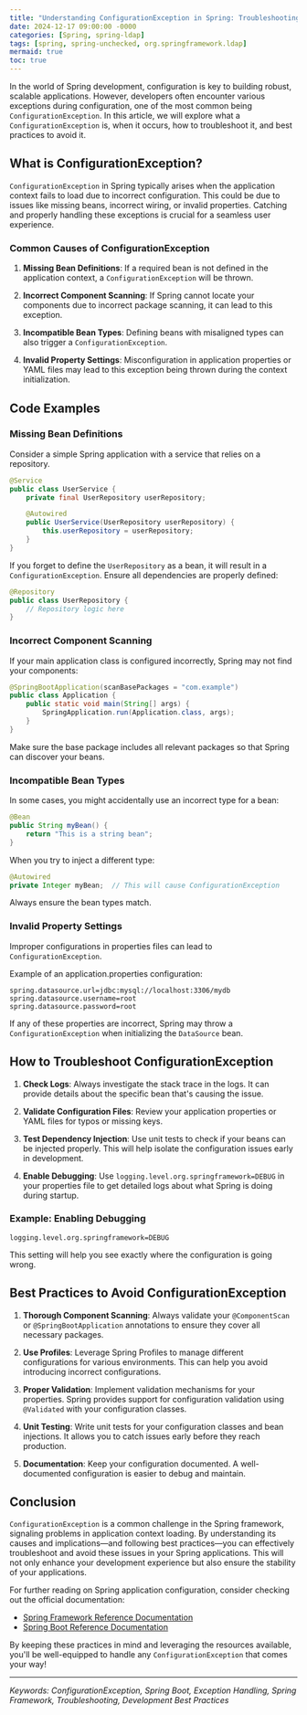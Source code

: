 ```yaml
---
title: "Understanding ConfigurationException in Spring: Troubleshooting Common Issues"
date: 2024-12-17 09:00:00 -0000
categories: [Spring, spring-ldap]
tags: [spring, spring-unchecked, org.springframework.ldap]
mermaid: true
toc: true
---
```



In the world of Spring development, configuration is key to building robust, scalable applications. However, developers often encounter various exceptions during configuration, one of the most common being `ConfigurationException`. In this article, we will explore what a `ConfigurationException` is, when it occurs, how to troubleshoot it, and best practices to avoid it.

## What is ConfigurationException?

`ConfigurationException` in Spring typically arises when the application context fails to load due to incorrect configuration. This could be due to issues like missing beans, incorrect wiring, or invalid properties. Catching and properly handling these exceptions is crucial for a seamless user experience.

### Common Causes of ConfigurationException

1. **Missing Bean Definitions**: If a required bean is not defined in the application context, a `ConfigurationException` will be thrown.
  
2. **Incorrect Component Scanning**: If Spring cannot locate your components due to incorrect package scanning, it can lead to this exception.
  
3. **Incompatible Bean Types**: Defining beans with misaligned types can also trigger a `ConfigurationException`.
  
4. **Invalid Property Settings**: Misconfiguration in application properties or YAML files may lead to this exception being thrown during the context initialization.

## Code Examples

### Missing Bean Definitions

Consider a simple Spring application with a service that relies on a repository.

```java
@Service
public class UserService {
    private final UserRepository userRepository;

    @Autowired
    public UserService(UserRepository userRepository) {
        this.userRepository = userRepository;
    }
}
```

If you forget to define the `UserRepository` as a bean, it will result in a `ConfigurationException`. Ensure all dependencies are properly defined:

```java
@Repository
public class UserRepository {
    // Repository logic here
}
```

### Incorrect Component Scanning

If your main application class is configured incorrectly, Spring may not find your components:

```java
@SpringBootApplication(scanBasePackages = "com.example")
public class Application {
    public static void main(String[] args) {
        SpringApplication.run(Application.class, args);
    }
}
```

Make sure the base package includes all relevant packages so that Spring can discover your beans.

### Incompatible Bean Types

In some cases, you might accidentally use an incorrect type for a bean:

```java
@Bean
public String myBean() {
    return "This is a string bean";
}
```

When you try to inject a different type:

```java
@Autowired
private Integer myBean;  // This will cause ConfigurationException
```

Always ensure the bean types match.

### Invalid Property Settings

Improper configurations in properties files can lead to `ConfigurationException`.

Example of an application.properties configuration:

```properties
spring.datasource.url=jdbc:mysql://localhost:3306/mydb
spring.datasource.username=root
spring.datasource.password=root
```

If any of these properties are incorrect, Spring may throw a `ConfigurationException` when initializing the `DataSource` bean.

## How to Troubleshoot ConfigurationException

1. **Check Logs**: Always investigate the stack trace in the logs. It can provide details about the specific bean that's causing the issue.

2. **Validate Configuration Files**: Review your application properties or YAML files for typos or missing keys.

3. **Test Dependency Injection**: Use unit tests to check if your beans can be injected properly. This will help isolate the configuration issues early in development.

4. **Enable Debugging**: Use `logging.level.org.springframework=DEBUG` in your properties file to get detailed logs about what Spring is doing during startup.

### Example: Enabling Debugging

```properties
logging.level.org.springframework=DEBUG
```

This setting will help you see exactly where the configuration is going wrong.

## Best Practices to Avoid ConfigurationException

1. **Thorough Component Scanning**: Always validate your `@ComponentScan` or `@SpringBootApplication` annotations to ensure they cover all necessary packages.

2. **Use Profiles**: Leverage Spring Profiles to manage different configurations for various environments. This can help you avoid introducing incorrect configurations.

3. **Proper Validation**: Implement validation mechanisms for your properties. Spring provides support for configuration validation using `@Validated` with your configuration classes.

4. **Unit Testing**: Write unit tests for your configuration classes and bean injections. It allows you to catch issues early before they reach production.

5. **Documentation**: Keep your configuration documented. A well-documented configuration is easier to debug and maintain.

## Conclusion

`ConfigurationException` is a common challenge in the Spring framework, signaling problems in application context loading. By understanding its causes and implications—and following best practices—you can effectively troubleshoot and avoid these issues in your Spring applications. This will not only enhance your development experience but also ensure the stability of your applications.

For further reading on Spring application configuration, consider checking out the official documentation:

- [Spring Framework Reference Documentation](https://docs.spring.io/spring-framework/docs/current/reference/html/)
- [Spring Boot Reference Documentation](https://docs.spring.io/spring-boot/docs/current/reference/htmlsingle/)

By keeping these practices in mind and leveraging the resources available, you'll be well-equipped to handle any `ConfigurationException` that comes your way!

--- 

*Keywords: ConfigurationException, Spring Boot, Exception Handling, Spring Framework, Troubleshooting, Development Best Practices*